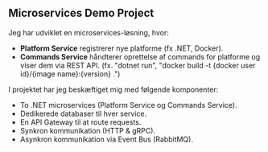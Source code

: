 ## Microservices Demo Project

Jeg har udviklet en microservices-løsning, hvor:
  - **Platform Service** registrerer nye platforme (fx .NET, Docker).
  - **Commands Service** håndterer oprettelse af commands for platforme og viser dem via REST API. (fx. "dotnet run", "docker build -t {docker user id}/{image name}:{version} .")

I projektet har jeg beskæftiget mig med følgende komponenter:
   - To .NET microservices (Platform Service og Commands Service).
   - Dedikerede databaser til hver service.
   - En API Gateway til at route requests.
   - Synkron kommunikation (HTTP & gRPC).
   - Asynkron kommunikation via Event Bus (RabbitMQ).
